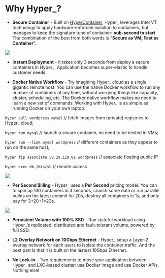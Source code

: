 # Why Hyper_?

- **Secure Container** - Built on [HyperContainer](https://github.com/hyperhq/hyper), Hyper_ leverages Intel VT technology to apply hardware-enforced isolation to containers, but manages to keep the signature tune of container: **sub-second to start**. The combination of the best from both words is "**Secure as VM, Fast as Container**".

![](https://trello-attachments.s3.amazonaws.com/5694785e124f36d746f5c7be/1511x393/b8b5cd31b59af44c0c86349e150438fb/HyperContainer_vs_LinuxContainer.png)

- **Instant Deployment** - It takes only 3 seconds from deploy a secure containers in Hyper_. Application becomes super-elastic to handle customer needs

- **Docker Native Workflow** - Try imagining Hyper_ cloud as a single gigantic remote host. You can use the native Docker workflow to run any number of containers at any time, without worrying things like capacity, cluster, scheduling, etc. The Docker native workflow makes no need to learn a new set of commands. Working with Hyper_ is as simple as running Docker on your own laptop.

 `hyper pull wordpress mysql` // fetch images from (private) registries to Hyper_ cloud;

 `hyper run mysql` // launch a secure container, no need to be nested in VMs;
 
 `hyper run --link mysql wordpress` // different containers as they appear to run on the same host;

 `hyper fip associate 58.29.129.81 wordpress` // associate floating public IP

 `hyper exec db /bin/sh` // remote access

![](https://trello-attachments.s3.amazonaws.com/56daae9b816ec930c8d98197/1317x490/d94b089c895cd3feaab21c5277491343/laptop-left.png)

- **Per Second Billing** - Hyper_ uses a **Per Second** pricing model. You can to spin up 100 containers in 3 seconds, crunch some data or run parallel builds on the latest commit for 20s, destroy all containers in 1s, and only pay for 3+20+1=23s. 

![](https://trello-attachments.s3.amazonaws.com/56b19c6e5bb4a89f92d0e71f/903x472/2ccb5880a4286dd6d4c14eb19b3dab99/upload_2_3_2016_at_2_21_34_PM.png)


- **Persistent Volume with 100% SSD** – Run stateful workload using Hyper_’s replicated, distributed and fault-tolerant volume, powered by full SSD.

- **L2 Overlay Network on 10Gbps Ethernet** - Hyper_ setup a Layer-2 overlay network for each users to isolate the container traffic. And the best part is that it is built on the lastest 10Gbps Ethernet.

- **No Lock-in** – Two requirements to move your application between Hyper_ and LXC-based cluster: use Docker image and use Docker APIs. Nothing else!
